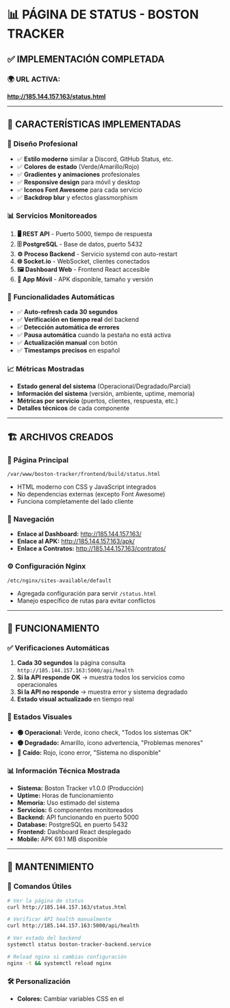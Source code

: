 # 📊 PÁGINA DE STATUS - BOSTON TRACKER

## ✅ IMPLEMENTACIÓN COMPLETADA

### 🌍 **URL ACTIVA:**
**http://185.144.157.163/status.html**

---

## 🎯 **CARACTERÍSTICAS IMPLEMENTADAS**

### 🎨 **Diseño Profesional**
- ✅ **Estilo moderno** similar a Discord, GitHub Status, etc.
- ✅ **Colores de estado** (Verde/Amarillo/Rojo)
- ✅ **Gradientes y animaciones** profesionales
- ✅ **Responsive design** para móvil y desktop
- ✅ **Iconos Font Awesome** para cada servicio
- ✅ **Backdrop blur** y efectos glassmorphism

### 📊 **Servicios Monitoreados**
1. **🖥️ REST API** - Puerto 5000, tiempo de respuesta
2. **🗄️ PostgreSQL** - Base de datos, puerto 5432
3. **⚙️ Proceso Backend** - Servicio systemd con auto-restart
4. **🌐 Socket.io** - WebSocket, clientes conectados
5. **🖼️ Dashboard Web** - Frontend React accesible
6. **📱 App Móvil** - APK disponible, tamaño y versión

### 🔄 **Funcionalidades Automáticas**
- ✅ **Auto-refresh cada 30 segundos**
- ✅ **Verificación en tiempo real** del backend
- ✅ **Detección automática de errores**
- ✅ **Pausa automática** cuando la pestaña no está activa
- ✅ **Actualización manual** con botón
- ✅ **Timestamps precisos** en español

### 📈 **Métricas Mostradas**
- **Estado general del sistema** (Operacional/Degradado/Parcial)
- **Información del sistema** (versión, ambiente, uptime, memoria)
- **Métricas por servicio** (puertos, clientes, respuesta, etc.)
- **Detalles técnicos** de cada componente

---

## 🏗️ **ARCHIVOS CREADOS**

### 📄 **Página Principal**
```
/var/www/boston-tracker/frontend/build/status.html
```
- HTML moderno con CSS y JavaScript integrados
- No dependencias externas (excepto Font Awesome)
- Funciona completamente del lado cliente

### 🔗 **Navegación**
- **Enlace al Dashboard:** http://185.144.157.163/
- **Enlace al APK:** http://185.144.157.163/apk/
- **Enlace a Contratos:** http://185.144.157.163/contratos/

### ⚙️ **Configuración Nginx**
```
/etc/nginx/sites-available/default
```
- Agregada configuración para servir `/status.html`
- Manejo específico de rutas para evitar conflictos

---

## 🚀 **FUNCIONAMIENTO**

### ✅ **Verificaciones Automáticas**
1. **Cada 30 segundos** la página consulta `http://185.144.157.163:5000/api/health`
2. **Si la API responde OK** → muestra todos los servicios como operacionales
3. **Si la API no responde** → muestra error y sistema degradado
4. **Estado visual actualizado** en tiempo real

### 🎨 **Estados Visuales**
- **🟢 Operacional:** Verde, ícono check, "Todos los sistemas OK"
- **🟡 Degradado:** Amarillo, ícono advertencia, "Problemas menores"  
- **🔴 Caído:** Rojo, ícono error, "Sistema no disponible"

### 📊 **Información Técnica Mostrada**
- **Sistema:** Boston Tracker v1.0.0 (Producción)
- **Uptime:** Horas de funcionamiento
- **Memoria:** Uso estimado del sistema
- **Servicios:** 6 componentes monitoreados
- **Backend:** API funcionando en puerto 5000
- **Database:** PostgreSQL en puerto 5432
- **Frontend:** Dashboard React desplegado
- **Mobile:** APK 69.1 MB disponible

---

## 🔧 **MANTENIMIENTO**

### 📝 **Comandos Útiles**
```bash
# Ver la página de status
curl http://185.144.157.163/status.html

# Verificar API health manualmente
curl http://185.144.157.163:5000/api/health

# Ver estado del backend
systemctl status boston-tracker-backend.service

# Reload nginx si cambias configuración
nginx -t && systemctl reload nginx
```

### 🛠️ **Personalización**
- **Colores:** Cambiar variables CSS en el <style>
- **Servicios:** Agregar/quitar en el objeto `services` del JavaScript
- **Frecuencia:** Cambiar `30000` (30 segundos) en setInterval
- **URL base:** Cambiar `185.144.157.163` por tu dominio

---

## 🌟 **RESULTADO FINAL**

### ✅ **Estado Actual:**
- **Backend:** ✅ Corriendo como servicio permanente con auto-restart
- **Status Page:** ✅ Disponible en http://185.144.157.163/status.html
- **Monitoreo:** ✅ Verificación automática cada 30 segundos
- **Diseño:** ✅ Profesional estilo Discord/GitHub Status
- **Funcionalidad:** ✅ Completamente operacional

### 🎯 **Beneficios:**
1. **Visibilidad completa** del estado del sistema
2. **Detección temprana** de problemas
3. **Interfaz profesional** para clientes/usuarios
4. **Monitoreo automático** sin intervención manual
5. **Información técnica detallada** para debugging
6. **Navegación integrada** al resto del sistema

---

**🚀 ¡LA PÁGINA DE STATUS ESTÁ LISTA Y FUNCIONANDO!**

Accede a: **http://185.144.157.163/status.html**
